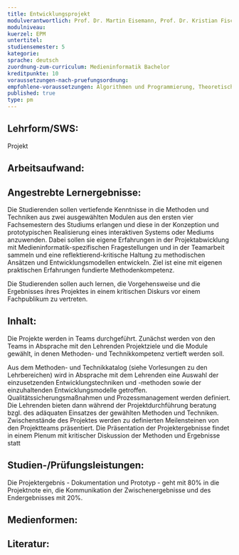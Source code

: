 ```yaml
---
title: Entwicklungsprojekt
modulverantwortlich: Prof. Dr. Martin Eisemann, Prof. Dr. Kristian Fischer, Prof. Dr. Gerhard Hartmann, Prof. Dr. Christian Kohls, Prof. Hans Kornacher, Prof. Christian Noss
modulniveau:
kuerzel: EPM
untertitel:
studiensemester: 5
kategorie:
sprache: deutsch
zuordnung-zum-curriculum: Medieninformatik Bachelor
kreditpunkte: 10
voraussetzungen-nach-pruefungsordnung:
empfohlene-voraussetzungen: Algorithmen und Programmierung, Theoretische Informatik, Kommunikationstechnik, Netzbasierte Anwendungen, Datenbanken, Multimedia Anwendungen, Mensch Computer Interaktion, Betriebssysteme, Grundlagen der visuellen Kommunikation
published: true
type: pm
---
```


## Lehrform/SWS:
Projekt

## Arbeitsaufwand:

## Angestrebte Lernergebnisse:
Die Studierenden sollen vertiefende Kenntnisse in die Methoden und Techniken aus zwei ausgewählten Modulen aus den ersten vier Fachsemestern des Studiums erlangen und diese in der Konzeption und prototypischen Realisierung eines interaktiven Systems oder Mediums anzuwenden. Dabei sollen sie eigene Erfahrungen in der Projektabwicklung mit Medieninformatik-spezifischen Fragestellungen und in der Teamarbeit sammeln und eine reflektierend-kritische Haltung zu methodischen Ansätzen und Entwicklungsmodellen entwickeln. Ziel ist eine mit eigenen praktischen Erfahrungen fundierte Methodenkompetenz.

Die Studierenden sollen auch lernen, die Vorgehensweise und die Ergebnisses ihres Projektes in einem kritischen Diskurs vor einem Fachpublikum zu vertreten.

## Inhalt:
Die Projekte werden in Teams durchgeführt. Zunächst werden von den Teams in Absprache mit den Lehrenden Projektziele und die Module gewählt, in denen Methoden- und Technikkompetenz vertieft werden soll. 

Aus dem Methoden- und Technikkatalog (siehe Vorlesungen zu den Lehrbereichen) wird in Absprache mit dem Lehrenden eine Auswahl der einzusetzenden Entwicklungstechniken und -methoden sowie der einzuhaltenden Entwicklungsmodelle getroffen. Qualitätssicherungsmaßnahmen und Prozessmanagement werden definiert. Die Lehrenden bieten dann während der Projektdurchführung beratung bzgl. des adäquaten Einsatzes der gewählten Methoden und Techniken. Zwischenstände des Projektes werden zu definierten Meilensteinen von den Projektteams präsentiert. Die Präsentation der Projektergebnisse findet in einem Plenum mit kritischer Diskussion der Methoden und Ergebnisse statt

## Studien-/Prüfungsleistungen:
Die Projektergebnis - Dokumentation und Prototyp - geht mit 80% in die Projektnote ein, die Kommunikation der Zwischenergebnisse und des Endergebnisses mit 20%.

## Medienformen:


## Literatur:


